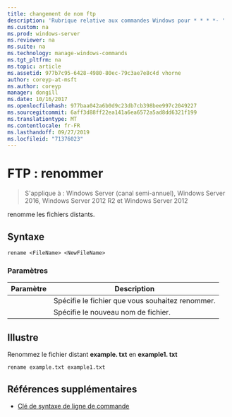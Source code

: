 ```yaml
---
title: changement de nom ftp
description: 'Rubrique relative aux commandes Windows pour * * * *- '
ms.custom: na
ms.prod: windows-server
ms.reviewer: na
ms.suite: na
ms.technology: manage-windows-commands
ms.tgt_pltfrm: na
ms.topic: article
ms.assetid: 977b7c95-6428-4980-80ec-79c3ae7e8c4d vhorne
author: coreyp-at-msft
ms.author: coreyp
manager: dongill
ms.date: 10/16/2017
ms.openlocfilehash: 977baa042a6b0d9c23db7cb398bee997c2049227
ms.sourcegitcommit: 6aff3d88ff22ea141a6ea6572a5ad8dd6321f199
ms.translationtype: MT
ms.contentlocale: fr-FR
ms.lasthandoff: 09/27/2019
ms.locfileid: "71376023"
---
```

# <a name="ftp-rename"></a>FTP : renommer

>S'applique à : Windows Server (canal semi-annuel), Windows Server 2016, Windows Server 2012 R2 et Windows Server 2012

renomme les fichiers distants.   
## <a name="syntax"></a>Syntaxe  
```  
rename <FileName> <NewFileName>  
```  
### <a name="parameters"></a>Paramètres  

|   Paramètre   |                 Description                 |
|---------------|---------------------------------------------|
|  <FileName>   | Spécifie le fichier que vous souhaitez renommer. |
| <NewFileName> |        Spécifie le nouveau nom de fichier.         |

## <a name="BKMK_Examples"></a>Illustre  
Renommez le fichier distant **example. txt** en **example1. txt**  
```  
rename example.txt example1.txt  
```  
## <a name="additional-references"></a>Références supplémentaires  
-   [Clé de syntaxe de ligne de commande](command-line-syntax-key.md)  
